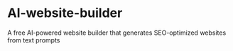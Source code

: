 # AI-website-builder
A free AI-powered website builder that generates SEO-optimized websites from text prompts
